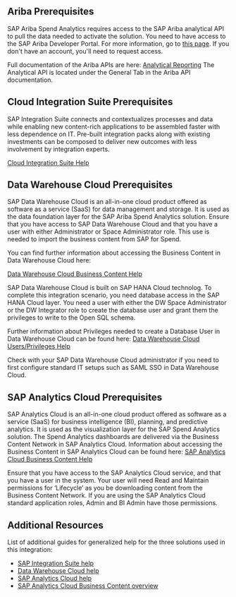 ## Ariba Prerequisites

SAP Ariba Spend Analytics requires access to the SAP Ariba analytical API to pull the data needed to activate the solution.  You need to have access to the SAP Ariba Developer Portal.  For more information, go to [this page](https://developer.ariba.com/).  If you don't have an account, you'll need to request access.

Full documentation of the Ariba APIs are here: [Analytical Reporting](https://developer.ariba.com/api/apis)
The Analytical API is located under the General Tab in the Ariba API documentation.

## Cloud Integration Suite Prerequisites

SAP Integration Suite connects and contextualizes processes and data while enabling new content-rich applications to be assembled faster with less dependence on IT. Pre-built integration packs along with existing investments can be composed to deliver new outcomes with less involvement by integration experts.

[Cloud Integration Suite Help](https://help.sap.com/docs/SAP_CLOUD_PLATFORM_INTEGRATION_SUITE/51ab953548be4459bfe8539ecaeee98d/5cc6987511104c418b7cb4c25f3d9cb0.html)

## Data Warehouse Cloud Prerequisites

SAP Data Warehouse Cloud is an all-in-one cloud product offered as software as a service (SaaS) for data management and storage. It is used as the data foundation layer for the SAP Ariba Spend Analytics solution. Ensure that you have access to SAP Data Warehouse Cloud and that you have a user with either Administrator or Space Administrator role. This use is needed to import the business content from SAP for Spend. 

You can find further information about accessing the Business Content in Data Warehouse Cloud here:

[Data Warehouse Cloud Business Content Help](https://help.sap.com/docs/SAP_DATA_WAREHOUSE_CLOUD/be5967d099974c69b77f4549425ca4c0/400078d689bf4454b3fc977a4e201c2f.html)

SAP Data Warehouse Cloud is built on SAP HANA Cloud technolog.  To complete this integration scenario, you need database access in the SAP HANA Cloud layer.  You need a user with either the DW Space Administrator or the DW Integrator role to create the database user and grant them the privileges to write to the Open SQL schema. 

Further information about Privileges needed to create a Database User in Data Warehouse Cloud can be found here: [Data Warehouse Cloud Users/Privileges Help](https://help.sap.com/docs/SAP_DATA_WAREHOUSE_CLOUD/be5967d099974c69b77f4549425ca4c0/798e3fd6707940c3bd2219b2d1ebaac2.html?q=hana)

Check with your SAP Data Warehouse Cloud administrator if you need to first configure standard IT setups such as SAML SSO in Data Warehouse Cloud.

## SAP Analytics Cloud Prerequisites

SAP Analytics Cloud is an all-in-one cloud product offered as software as a service (SaaS) for business intelligence (BI), planning, and predictive analytics.  It is used as the visualization layer for the SAP Spend Analytics solution.  The Spend Analytics dashboards are delivered via the Business Content Network in SAP Analytics Cloud.  Information about accessing the Business Content in SAP Analytics Cloud can be found here:  [SAP Analytics Cloud Business Content Help](https://help.sap.com/docs/SAP_ANALYTICS_CLOUD/00f68c2e08b941f081002fd3691d86a7/078868f57f3346a98c3233207bd211c7.html)

Ensure that you have access to the SAP Analytics Cloud service, and that you have a user in the system.  Your user will need  Read and Maintain permissions for ‘Lifecycle’ as you be downloading content from the Business Content Network.  If you are using the SAP Analytics Cloud standard application roles, Admin and BI Admin have those permissions.


## Additional Resources

List of additional guides for generalized help for the three solutions used in this integration:

- [SAP Integration Suite help](https://help.sap.com/docs/SAP_CLOUD_PLATFORM_INTEGRATION_SUITE)
- [Data Warehouse Cloud help](https://help.sap.com/docs/SAP_DATA_WAREHOUSE_CLOUD)
- [SAP Analytics Cloud help](https://help.sap.com/docs/SAP_ANALYTICS_CLOUD)
- [SAP Analytics Cloud Business Content overview](https://community.sap.com/topics/cloud-analytics/business-content)

